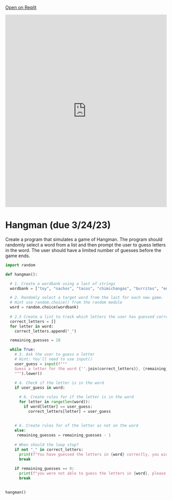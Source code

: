 [Open on Replit](https://replit.com/@whs-spring-2023/Hangman-Tips-whs-spring-2023-3)

<iframe src="https://trinket.io/embed/blocks/e2e2c6b8f7?showInstructions=true" width="100%" height="600" frameborder="0" marginwidth="0" marginheight="0" allowfullscreen></iframe>

# Hangman (due 3/24/23)

Create a program that simulates a game of Hangman. The program should randomly select a word from a list and then prompt the user to guess letters in the word. The user should have a limited number of guesses before the game ends.

```python
import random

def hangman():

  # 1. Create a wordbank using a last of strings
  wordbank = ["toy", "nachos", "tacos", "chimichangas", "burritos", "enchiladas", "cheese", "guacamole", "bread", "salsa", "football", "school", "coding", "footnite", "potatos", "fries", "pizza", "waltuh", "extravagant", "Sasageyo", "wenomechainsama", "tumajarbisaun", "baller", "holler", "honors", "farded"]

  # 2. Randomly select a target word from the last for each new game.
  # Hint use random.choice() from the random module
  word = random.choice(wordbank)
  
  # 2.5 Create a list to track which letters the user has guessed correctly
  correct_letters = []
  for letter in word:
    correct_letters.append("_")

  remaining_guesses = 10

  while True:
    # 3. Ask the user to guess a letter
    # Hint: You'll need to use input()
    user_guess = input(f"""
    Guess a letter for the word {''.join(correct_letters)}, {remaining_guesses} guesses left
    """).lower()
  
    # 4. Check if the letter is in the word
    if user_guess in word:

      # 6. Create rules for if the letter is in the word
      for letter in range(len(word)):
        if word[letter] == user_guess:
          correct_letters[letter] = user_guess
    
          
    # 6. Create rules for of the letter as not on the word
    else:
     remaining_guesses = remaining_guesses - 1 
      
    # When should the loop stop?
    if not "_" in correct_letters:
      print(f"You have guessed the letters in {word} correctly, you win")
      break
      
    if remaining_guesses == 0:
      print(f"you were not able to guess the letters in {word}, please try again")
      break
      

hangman()




    

  ```
